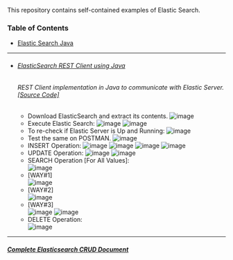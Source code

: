 This repository contains self-contained examples of Elastic Search.
### Table of Contents
  - <a href='#elasticsearch-rest-client-using-java'>Elastic Search Java</a> 

<hr>


- ###### [ElasticSearch REST Client using Java](https://github.com/rahulvaish/ElasticSearch/tree/ElasticSearchJava) 
   ###### REST Client implementation in Java to communicate with Elastic Server. [[Source Code]](https://github.com/rahulvaish/ElasticSearch/tree/ElasticSearchJava) 
  -  Download ElasticSearch and extract its contents.
  ![image](https://user-images.githubusercontent.com/689226/49922686-74744200-fed7-11e8-9ee0-408d4dc22e0f.png)
  -  Execute Elastic Search:
  ![image](https://user-images.githubusercontent.com/689226/50343265-2b159980-054c-11e9-89bf-42a4b77effaa.png)
  ![image](https://user-images.githubusercontent.com/689226/49922805-c7e69000-fed7-11e8-8325-91984876fc72.png)
  -  To re-check if Elastic Server is Up and Running:
![image](https://user-images.githubusercontent.com/689226/50343367-92cbe480-054c-11e9-910e-744f21de67f1.png)
  -  Test the same on POSTMAN.
![image](https://user-images.githubusercontent.com/689226/49923846-b9e63e80-feda-11e8-9753-8d8106ce28bb.png)
  -  INSERT Operation:
  ![image](https://user-images.githubusercontent.com/689226/50343453-f35b2180-054c-11e9-845a-e512761ad6a8.png)
  ![image](https://user-images.githubusercontent.com/689226/49922818-d2088e80-fed7-11e8-9310-017b26bc8394.png)
  ![image](https://user-images.githubusercontent.com/689226/49922822-d46ae880-fed7-11e8-970d-f974f9cf9524.png)
  ![image](https://user-images.githubusercontent.com/689226/49922827-d6cd4280-fed7-11e8-99ad-7107bdf65f44.png)
  -  UPDATE Operation:
![image](https://user-images.githubusercontent.com/689226/50343645-b6435f00-054d-11e9-9981-bbcf5c0c9633.png)
![image](https://user-images.githubusercontent.com/689226/49922841-dd5bba00-fed7-11e8-9125-f7856abb5723.png)
  -  SEARCH Operation [For All Values]:<br/>
![image](https://user-images.githubusercontent.com/689226/49922857-e056aa80-fed7-11e8-9449-dff0d942c287.png)
  -  [WAY#1]<br/>
  ![image](https://user-images.githubusercontent.com/689226/49922879-e3ea3180-fed7-11e8-8435-14a28788bc3e.png)
  -  [WAY#2]<br/>
  ![image](https://user-images.githubusercontent.com/689226/49922896-e64c8b80-fed7-11e8-8f87-616ecad34e19.png)
  -  [WAY#3]<br/>
  ![image](https://user-images.githubusercontent.com/689226/49922904-e8aee580-fed7-11e8-9c18-5ba6427fc1ad.png)
  ![image](https://user-images.githubusercontent.com/689226/49922910-eba9d600-fed7-11e8-8c00-c67dbd9cc158.png)
  - DELETE Operation:<br/>
![image](https://user-images.githubusercontent.com/689226/49922914-efd5f380-fed7-11e8-913d-6ccc93286798.png)



<hr>

##### [Complete Elasticsearch CRUD Document](https://github.com/rahulvaish/ReferenceDocuments/tree/master/UnderstandingElasticsearch)


